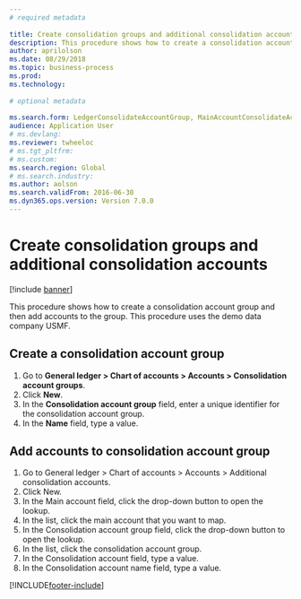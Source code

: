 ```yaml
--- 
# required metadata 
 
title: Create consolidation groups and additional consolidation accounts
description: This procedure shows how to create a consolidation account group and then add accounts to the group. 
author: aprilolson
ms.date: 08/29/2018
ms.topic: business-process 
ms.prod:  
ms.technology:  
 
# optional metadata 
 
ms.search.form: LedgerConsolidateAccountGroup, MainAccountConsolidateAccount   
audience: Application User 
# ms.devlang:  
ms.reviewer: twheeloc
# ms.tgt_pltfrm:  
# ms.custom:  
ms.search.region: Global
# ms.search.industry: 
ms.author: aolson
ms.search.validFrom: 2016-06-30 
ms.dyn365.ops.version: Version 7.0.0 
---
```

# Create consolidation groups and additional consolidation accounts

[!include [banner](../../includes/banner.md)]

This procedure shows how to create a consolidation account group and then add accounts to the group. This procedure uses the demo data company USMF.


## Create a consolidation account group
1. Go to **General ledger > Chart of accounts > Accounts > Consolidation account groups**.
2. Click **New**.
3. In the **Consolidation account group** field, enter a unique identifier for the consolidation account group.
4. In the **Name** field, type a value.

## Add accounts to consolidation account group
1. Go to General ledger > Chart of accounts > Accounts > Additional consolidation accounts.
2. Click New.
3. In the Main account field, click the drop-down button to open the lookup.
4. In the list, click the main account that you want to map.
5. In the Consolidation account group field, click the drop-down button to open the lookup.
6. In the list, click the consolidation account group.
7. In the Consolidation account field, type a value.
8. In the Consolidation account name field, type a value.



[!INCLUDE[footer-include](../../../includes/footer-banner.md)]
